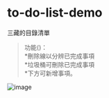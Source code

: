 ﻿# to-do-list-demo
三藏的目錄清單
>功能()：  
    *刪除線以分辨已完成事項  
    *垃圾桶可刪除已完成事項  
    *下方可新增事項。
  
![image](https://github.com/apple333069/to-do-list/blob/master/img/IMG_to_do_list.png)
